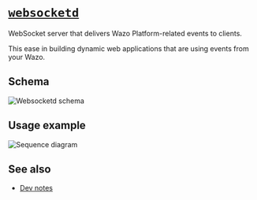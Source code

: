 # [`websocketd`](https://github.com/wazo-platform/wazo-websocketd)

WebSocket server that delivers Wazo Platform-related events to clients.

This ease in building dynamic web applications that are using events from your Wazo.

## Schema

![Websocketd schema](diagram.svg)

## Usage example

![Sequence diagram](sequence-diagram.svg)

## See also

* [Dev notes](websocket-app.html)
